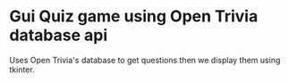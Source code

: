 # Gui Quiz game using Open Trivia database api
Uses Open Trivia's database to get questions then we display them using tkinter.